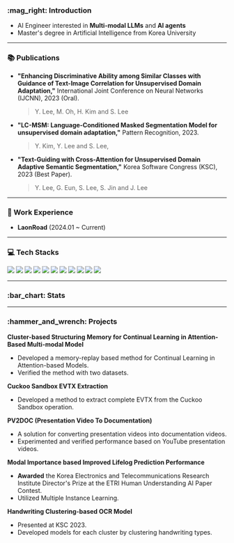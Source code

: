 ### **:mag\_right: Introduction**

  - AI Engineer interested in **Multi-modal LLMs** and **AI agents**
  - Master's degree in Artificial Intelligence from Korea University

-----

### **:books: Publications**

  - **"Enhancing Discriminative Ability among Similar Classes with Guidance of Text-Image Correlation for Unsupervised Domain Adaptation,"** International Joint Conference on Neural Networks (IJCNN), 2023 (Oral).
    > Y. Lee, M. Oh, H. Kim and S. Lee
  - **"LC-MSM: Language-Conditioned Masked Segmentation Model for unsupervised domain adaptation,"** Pattern Recognition, 2023.
    > Y. Kim, Y. Lee and S. Lee,
  - **"Text-Guiding with Cross-Attention for Unsupervised Domain Adaptive Semantic Segmentation,"** Korea Software Congress (KSC), 2023 (Best Paper).
    > Y. Lee, G. Eun, S. Lee, S. Jin and J. Lee

-----

### **:office: Work Experience**

  - **LaonRoad** (2024.01 \~ Current)

-----

### **:computer: Tech Stacks**

<p align="left"\>
<img src="[https://img.shields.io/badge/Python-3776AB?style=for-the-badge\&logo=Python\&logoColor=white](https://img.shields.io/badge/Python-3776AB?style=for-the-badge&logo=Python&logoColor=white)"\>
<img src="[https://img.shields.io/badge/Pytorch-EE4C2C?style=for-the-badge\&logo=pytorch\&logoColor=white](https://img.shields.io/badge/Pytorch-EE4C2C?style=for-the-badge&logo=pytorch&logoColor=white)"\>
<img src="[https://img.shields.io/badge/TensorFlow-FF6F00?style=for-the-badge\&logo=tensorflow\&logoColor=white](https://img.shields.io/badge/TensorFlow-FF6F00?style=for-the-badge&logo=tensorflow&logoColor=white)"\>
<img src="[https://img.shields.io/badge/scikit--learn-F7931E?style=for-the-badge\&logo=scikitlearn\&logoColor=white](https://img.shields.io/badge/scikit--learn-F7931E?style=for-the-badge&logo=scikitlearn&logoColor=white)"\>
<img src="[https://img.shields.io/badge/R-276DC3?style=for-the-badge\&logo=r\&logoColor=white](https://img.shields.io/badge/R-276DC3?style=for-the-badge&logo=r&logoColor=white)"\>
<img src="[https://img.shields.io/badge/MySQL-4479A1?style=for-the-badge\&logo=MySQL\&logoColor=white](https://img.shields.io/badge/MySQL-4479A1?style=for-the-badge&logo=MySQL&logoColor=white)"\>
<img src="[https://img.shields.io/badge/MongoDB-47A248?style=for-the-badge\&logo=mongodb\&logoColor=white](https://img.shields.io/badge/MongoDB-47A248?style=for-the-badge&logo=mongodb&logoColor=white)"\>
<img src="[https://img.shields.io/badge/github-181717?style=for-the-badge\&logo=github\&logoColor=white](https://img.shields.io/badge/github-181717?style=for-the-badge&logo=github&logoColor=white)"\>
<img src="[https://img.shields.io/badge/Docker-2496ED?style=for-the-badge\&logo=docker\&logoColor=white](https://img.shields.io/badge/Docker-2496ED?style=for-the-badge&logo=docker&logoColor=white)"\>
<img src="[https://img.shields.io/badge/Flask-000000?style=for-the-badge\&logo=flask\&logoColor=white](https://img.shields.io/badge/Flask-000000?style=for-the-badge&logo=flask&logoColor=white)"\>
<img src="[https://img.shields.io/badge/fastapi-009688?style=for-the-badge\&logo=fastapi\&logoColor=white](https://img.shields.io/badge/fastapi-009688?style=for-the-badge&logo=fastapi&logoColor=white)"\>
</p\>

-----

### **:bar\_chart: Stats**

[](https://www.google.com/search?q=%5Bhttps://github.com/anuraghazra/github-readme-stats%5D\(https://github.com/anuraghazra/github-readme-stats\))

[](https://github.com/ryo-ma/github-profile-trophy)

-----

### **:hammer\_and\_wrench: Projects**

**Cluster-based Structuring Memory for Continual Learning in Attention-Based Multi-modal Model**

  * Developed a memory-replay based method for Continual Learning in Attention-based Models.
  * Verified the method with two datasets.

[](https://github.com/jwr0218/attention_continual)

**Cuckoo Sandbox EVTX Extraction**

  * Developed a method to extract complete EVTX from the Cuckoo Sandbox operation.

[](https://github.com/jwr0218/CuckooSandbox_EVTX_Extract)

**PV2DOC (Presentation Video To Documentation)**

  * A solution for converting presentation videos into documentation videos.
  * Experimented and verified performance based on YouTube presentation videos.

[](https://github.com/jwr0218/PV2DOC)

**Modal Importance based Improved Lifelog Prediction Performance**

  * **Awarded** the Korea Electronics and Telecommunications Research Institute Director's Prize at the ETRI Human Understanding AI Paper Contest.
  * Utilized Multiple Instance Learning.

[](https://github.com/jwr0218/MIL_ETRI/tree/main)

**Handwriting Clustering-based OCR Model**

  * Presented at KSC 2023.
  * Developed models for each cluster by clustering handwriting types.

[](https://github.com/jwr0218/meta_ocr)
